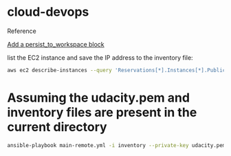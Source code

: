 # cloud-devops

Reference

[Add a persist_to_workspace block](https://circleci.com/docs/workspaces/)

list the EC2 instance and save the IP address to the inventory file:

```sh
aws ec2 describe-instances --query 'Reservations[*].Instances[*].PublicIpAddress' --filters "Name=tag:Name,Values=project2server" --output text >> inventory
```

# Assuming the udacity.pem and inventory files are present in the current directory
```sh
ansible-playbook main-remote.yml -i inventory --private-key udacity.pem
```


